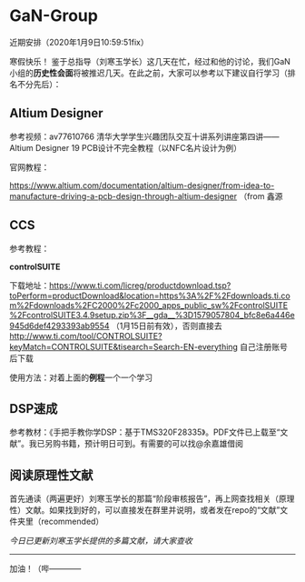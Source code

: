 # GaN-Group

近期安排（2020年1月9日10:59:51fix）

寒假快乐！
鉴于总指导（刘寒玉学长）这几天在忙，经过和他的讨论，我们GaN小组的**历史性会面**将被推迟几天。在此之前，大家可以参考以下建议自行学习（排名不分先后）：

## Altium Designer

参考视频：av77610766 清华大学学生兴趣团队交互十讲系列讲座第四讲——Altium Designer 19 PCB设计不完全教程（以NFC名片设计为例）

官网教程：

https://www.altium.com/documentation/altium-designer/from-idea-to-manufacture-driving-a-pcb-design-through-altium-designer
（from 鑫源

## CCS

参考教程：

**controlSUITE**

下载地址：https://www.ti.com/licreg/productdownload.tsp?toPerform=productDownload&location=https%3A%2F%2Fdownloads.ti.com%2Fdownloads%2FC2000%2Fc2000_apps_public_sw%2FcontrolSUITE%2FcontrolSUITE3.4.9setup.zip%3F__gda__%3D1579057804_bfc8e6a446e945d6def4293393ab9554
（1月15日前有效），否则直接去
http://www.ti.com/tool/CONTROLSUITE?keyMatch=CONTROLSUITE&tisearch=Search-EN-everything
自己注册账号后下载

使用方法：对着上面的**例程**一个一个学习

## DSP速成

参考教材：《手把手教你学DSP：基于TMS320F28335》。PDF文件已上载至“文献”。我已另购书籍，预计明日可到。有需要的可以找@余嘉雄借阅

## 阅读原理性文献

首先通读（两遍更好）刘寒玉学长的那篇“阶段审核报告”，再上网查找相关（原理性）文献。如果找到好的，可以直接发在群里并说明，或者发在repo的“文献”文件夹里（recommended）

*今日已更新刘寒玉学长提供的多篇文献，请大家查收*

---

加油！（哔————
